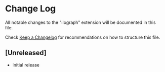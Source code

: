 # Change Log

All notable changes to the "ilograph" extension will be documented in this file.

Check [Keep a Changelog](http://keepachangelog.com/) for recommendations on how to structure this file.

## [Unreleased]

- Initial release